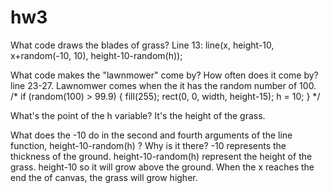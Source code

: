 # hw3

What code draws the blades of grass?
Line 13: line(x, height-10, x+random(-10, 10), height-10-random(h));

What code makes the "lawnmower" come by? How often does it come by?
line 23-27. Lawnomwer comes when the it has the random number of 100. 
/*
  if (random(100) > 99.9) {
    fill(255);
    rect(0, 0, width, height-15);
    h = 10;
  }
 */
 
What's the point of the h variable?
It's the height of the grass.

What does the -10 do in the second and fourth arguments of the line function, height-10-random(h) ? Why is it there?
-10 represents the thickness of the ground. 
height-10-random(h) represent the height of the grass. height-10 so it will grow above the ground. When the x reaches the end the of canvas, the grass will grow higher.
